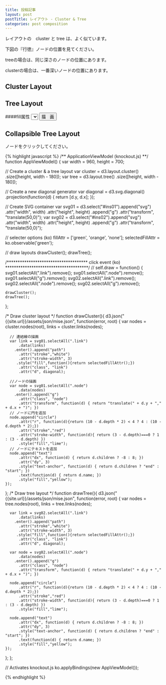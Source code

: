```yaml
---
title: 投稿記事
layout: post
postTitle: レイアウト - Cluster & Tree
categories: post composition
---
```


レイアウトの　cluster と tree は、よく似ています。

下図の『行徳』ノードの位置を見てください。

treeの場合は、同じ深さのノードの位置にあります。

clusterの場合は、一番深いノードの位置にあります。

## Cluster Layout
<div id="ins01"></div>

## Tree Layout
<div id="ins02"></div>

####fill属性
<select data-bind="options: fillAttr,
                   value: selectedFillAttr,
                   valueAllowUnset: true"></select>
<button class="btn btn-info" data-bind="click:draw">描　画</button>                   

## Collapsible Tree Layout

ノードをクリックしてください。

<div id="ins03"></div>

{% highlight javascript %}
/**
  ApplicationViewModel (knockout.js)
**/
function AppViewModel() {
var width = 960,
    height = 700;

// Create a cluster & a tree layout 
var cluster = d3.layout.cluster()
    .size([height, width - 180]);
var tree    = d3.layout.tree()
    .size([height, width - 180]);

// Create a new diagonal generator
var diagonal = d3.svg.diagonal()
    .projection(function(d) { return [d.y, d.x]; });

// Create SVG container
var svg01 = d3.select("#ins01").append("svg")
    .attr("width", width)
    .attr("height", height)
  .append("g")
    .attr("transform", "translate(50,0)");
var svg02 = d3.select("#ins02").append("svg")
    .attr("width", width)
    .attr("height", height)
  .append("g")
    .attr("transform", "translate(50,0)");

// selecter options (ko)
fillAttr = ['green', 'orange', 'none'];
selectedFillAttr = ko.observable('green');

// draw layouts
drawCluster();
drawTree();
  
  /*************************************
    click event (ko) 
  **************************************/
  // 
  self.draw = function() {
    svg01.selectAll(".link").remove();
    svg01.selectAll(".node").remove();
    svg01.selectAll("g").remove();
    svg02.selectAll(".link").remove();
    svg02.selectAll(".node").remove();
    svg02.selectAll("g").remove();
    
    drawCluster();
    drawTree();
  };

  /* Draw cluster layout */
  function drawCluster(){
    d3.json("{{site.url}}/assets/json/mise.json", function(error, root) {
      var nodes = cluster.nodes(root),
          links = cluster.links(nodes);
      
      // 連結線の描画
      var link = svg01.selectAll(".link")
          .data(links)
        .enter().append("path")
          .attr("stroke","white")
          .attr("stroke-width", 3)
         .style("fill",function(){return selectedFillAttr();})
          .attr("class", "link")
          .attr("d", diagonal);
      
      //ノードの描画
      var node = svg01.selectAll(".node")
          .data(nodes)
        .enter().append("g")
          .attr("class", "node")
          .attr("transform", function(d) { return "translate(" + d.y + "," + d.x + ")"; })
      // ノードに円を追加    
      node.append("circle")
          .attr("r", function(d){return (10 - d.depth * 2) < 4 ? 4 : (10 - d.depth * 2);})
          .attr("stroke","red")
          .attr("stroke-width", function(d){ return (3 - d.depth)===0 ? 1 : (3 - d.depth) })
          .style("fill","lime");
      // ノードにテキストを追加    
      node.append("text")
          .attr("dx", function(d) { return d.children ? -8 : 8; })
          .attr("dy", 3)
          .style("text-anchor", function(d) { return d.children ? "end" : "start"; })
          .text(function(d) { return d.name; })
          .style("fill","yellow");
    });
  
  };
  /* Draw tree layout */
  function drawTree(){
    d3.json("{{site.url}}/assets/json/mise.json", function(error, root) {
      var nodes = tree.nodes(root),
          links = tree.links(nodes);

      var link = svg02.selectAll(".link")
          .data(links)
        .enter().append("path")
          .attr("stroke","white")
          .attr("stroke-width", 3)
         .style("fill",function(){return selectedFillAttr();})
          .attr("class", "link")
          .attr("d", diagonal);

      var node = svg02.selectAll(".node")
          .data(nodes)
        .enter().append("g")
          .attr("class", "node")
          .attr("transform", function(d) { return "translate(" + d.y + "," + d.x + ")"; })

      node.append("circle")
          .attr("r", function(d){return (10 - d.depth * 2) < 4 ? 4 : (10 - d.depth * 2);})
          .attr("stroke","red")
          .attr("stroke-width", function(d){ return (3 - d.depth)===0 ? 1 : (3 - d.depth) })
          .style("fill","lime");

      node.append("text")
          .attr("dx", function(d) { return d.children ? -8 : 8; })
          .attr("dy", 3)
          .style("text-anchor", function(d) { return d.children ? "end" : "start"; })
          .text(function(d) { return d.name; })
          .style("fill","yellow");
    });
 
  };
};

// Activates knockout.js
ko.applyBindings(new AppViewModel());

{% endhighlight %}

<script src="http://d3js.org/d3.v3.min.js" charset="utf-8"></script>
<script src="{{site.url}}/js/knockout-3.1.0.js" charset="utf-8"></script>
<script>
/**
  ApplicationViewModel
**/
function AppViewModel() {
var width = 960,
    height = 700;

var cluster = d3.layout.cluster()
    .size([height, width - 180]);
var tree    = d3.layout.tree()
    .size([height, width - 180]);


var diagonal = d3.svg.diagonal()
    .projection(function(d) { return [d.y, d.x]; });

var svg01 = d3.select("#ins01").append("svg")
    .attr("width", width)
    .attr("height", height)
  .append("g")
    .attr("transform", "translate(50,0)");
var svg02 = d3.select("#ins02").append("svg")
    .attr("width", width)
    .attr("height", height)
  .append("g")
    .attr("transform", "translate(50,0)");

  fillAttr = ['green', 'orange', 'none'];
  selectedFillAttr = ko.observable('green');

  drawCluster();
  drawTree();
  
  /*************************************
    click event 
  **************************************/
  // 
  self.draw = function() {
    svg01.selectAll(".link").remove();
    svg01.selectAll(".node").remove();
    svg01.selectAll("g").remove();
    svg02.selectAll(".link").remove();
    svg02.selectAll(".node").remove();
    svg02.selectAll("g").remove();
    
    drawCluster();
    drawTree();
  };
  function drawCluster(){
    d3.json("{{site.url}}/assets/json/mise.json", function(error, root) {
      var nodes = cluster.nodes(root),
          links = cluster.links(nodes);

      var link = svg01.selectAll(".link")
          .data(links)
        .enter().append("path")
          .attr("stroke","white")
          .attr("stroke-width", 3)
         .style("fill",function(){return selectedFillAttr();})
          .attr("class", "link")
          .attr("d", diagonal);

      var node = svg01.selectAll(".node")
          .data(nodes)
        .enter().append("g")
          .attr("class", "node")
          .attr("transform", function(d) { return "translate(" + d.y + "," + d.x + ")"; })

      node.append("circle")
          .attr("r", function(d){return (10 - d.depth * 2) < 4 ? 4 : (10 - d.depth * 2);})
          .attr("stroke","red")
          .attr("stroke-width", function(d){ return (3 - d.depth)===0 ? 1 : (3 - d.depth) })
          .style("fill","lime");

      node.append("text")
          .attr("dx", function(d) { return d.children ? -8 : 8; })
          .attr("dy", 3)
          .style("text-anchor", function(d) { return d.children ? "end" : "start"; })
          .text(function(d) { return d.name; })
          .style("fill","yellow");
    });
  
  };
  function drawTree(){
    d3.json("{{site.url}}/assets/json/mise.json", function(error, root) {
      var nodes = tree.nodes(root),
          links = tree.links(nodes);

      var link = svg02.selectAll(".link")
          .data(links)
        .enter().append("path")
          .attr("stroke","white")
          .attr("stroke-width", 3)
         .style("fill",function(){return selectedFillAttr();})
          .attr("class", "link")
          .attr("d", diagonal);

      var node = svg02.selectAll(".node")
          .data(nodes)
        .enter().append("g")
          .attr("class", "node")
          .attr("transform", function(d) { return "translate(" + d.y + "," + d.x + ")"; })

      node.append("circle")
          .attr("r", function(d){return (10 - d.depth * 2) < 4 ? 4 : (10 - d.depth * 2);})
          .attr("stroke","red")
          .attr("stroke-width", function(d){ return (3 - d.depth)===0 ? 1 : (3 - d.depth) })
          .style("fill","lime");

      node.append("text")
          .attr("dx", function(d) { return d.children ? -8 : 8; })
          .attr("dy", 3)
          .style("text-anchor", function(d) { return d.children ? "end" : "start"; })
          .text(function(d) { return d.name; })
          .style("fill","yellow");
    });
 
  };
};

// Activates knockout.js
ko.applyBindings(new AppViewModel());

/** 
    collapsible tree
                       **/
var width = 960,
    height = 700;
var i = 0,
    duration = 750,
    root;

var tree = d3.layout.tree()
    .size([height, width]);

var diagonal = d3.svg.diagonal()
    .projection(function(d) { return [d.y, d.x]; });

var svg = d3.select("#ins03").append("svg")
    .attr("width", width)
    .attr("height", height)
    .append("g")
    .attr("transform", "translate(50,0)");

d3.json("{{site.url}}/assets/json/mise.json", function(error, mise) {
    root    = mise;
    root.x0 = height / 2;
    root.y0 = 0;

    function collapse(d) {
        if (d.children) {
            d._children = d.children;
            d._children.forEach(collapse);
            d.children = null;
        }
    }

    root.children.forEach(collapse);
    update(root);
});

d3.select(self.frameElement).style("height", "700px");

function update(source) {

    // Compute the new tree layout.
    var nodes = tree.nodes(root).reverse(),
    links = tree.links(nodes);

    // Normalize for fixed-depth.
    nodes.forEach(function(d) { d.y = d.depth * 250; });

    // Update the nodes…
    var node = svg.selectAll("g.node")
        .data(nodes, function(d) { return d.id || (d.id = ++i); });

    // Enter any new nodes at the parent's previous position.
    var nodeEnter = node.enter().append("g")
        .attr("class", "node")
        .attr("transform", function(d) { return "translate(" + source.y0 + "," + source.x0 + ")"; })
        .on("click", click);

    nodeEnter.append("circle")
        .attr("r", function(d){return (10 - d.depth * 2) < 4 ? 4 : (10 - d.depth * 2);})
        .attr("stroke","red")
        .attr("stroke-width", function(d){ return (3 - d.depth)===0 ? 1 : (3 - d.depth) })
        .attr("class", "node-dot")
        .style("fill", function(d) { return d._children ? "lightsteelblue" : "#fff"; });

    nodeEnter.append("text")
        .attr("x", function(d) { return d.children || d._children ? -10 : 10; })
        .attr("dy", ".35em")
        .attr("text-anchor", function(d) { return d.children || d._children ? "end" : "start"; })
        .text(function(d) { return d.name; })
        .style("fill","yellow")
        .style("fill-opacity", 1e-6)
        .style("font-weight",function(d){if(d.depth<=1){return "bold"};})
        .style("font-style",function(d){return d.children || d._children ? "none" : "italic";});

    // Transition nodes to their new position.
    var nodeUpdate = node.transition()
        .duration(duration)
        .attr("transform", function(d) { return "translate(" + d.y + "," + d.x + ")"; });

    nodeUpdate.select("circle")
        .attr("r", function(d){return (10 - d.depth * 2) < 4 ? 4 : (10 - d.depth * 2);})
        .style("fill", function(d) { return d._children ? "orange" : "lime"; });

    nodeUpdate.select("text")
        .style("fill-opacity", 1);

    // Transition exiting nodes to the parent's new position.
    var nodeExit = node.exit().transition()
        .duration(duration)
        .attr("transform", function(d) { return "translate(" + source.y + "," + source.x + ")"; })
        .remove();

    nodeExit.select("circle")
        .attr("r", 1e-6);

    nodeExit.select("text")
        .style("fill-opacity", 1e-6);

    // Update the links…
    var link = svg.selectAll("path.link")
        .data(links, function(d) { return d.target.id; });

    // Enter any new links at the parent's previous position.
    link.enter().insert("path", "g")
        .attr("class", "link")
        .attr("stroke","white")
        .attr("fill","none")
        .attr("d", function(d) {
            var o = {x: source.x0, y: source.y0};
            return diagonal({source: o, target: o});
        });

    // Transition links to their new position.
    link.transition()
       .duration(duration)
       .attr("d", diagonal);

    // Transition exiting nodes to the parent's new position.
    link.exit().transition()
        .duration(duration)
        .attr("d", function(d) {
            var o = {x: source.x, y: source.y};
            return diagonal({source: o, target: o});
        })
        .remove();

    // Stash the old positions for transition.
    nodes.forEach(function(d) {
        d.x0 = d.x;
        d.y0 = d.y;
    });
    }

    // Toggle children on click.
    function click(d) {
    if (d.children) {
        d._children = d.children;
        d.children = null;
    } else {
        d.children = d._children;
        d._children = null;
    }
    update(d);
    }

</script>